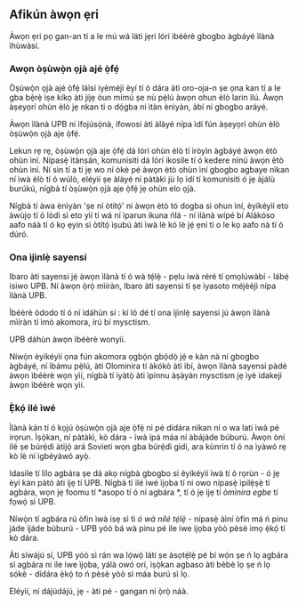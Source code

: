 ## Afikún àwọn ẹri

Àwọn ẹri pọ gan-an tí a le mú wá láti jẹri lórí ìbéèrè gbogbo àgbáyé ìlànà ìhùwàsí.

### Awọn òṣùwọ̀n ọjà ajé ọ̀fẹ́

Òṣùwọ̀n ọjà ajé ọ̀fẹ́ láìsí iyèméjì èyí tí ó dára àti oro-oja-n ṣe ọna kan tí a le gba bẹ̀rẹ̀ ìṣe kíkọ àti jíjẹ òun mímú ṣe nù pẹ̀lú àwọn ohun èlò larin ìlú. Àwọn àṣeyọrí ohùn èlò jẹ nkan ti o dọ́gba ni ìtàn ènìyàn, àbí ni gbogbo aráyé.

Àwọn ìlànà UPB ni ìfojúsọ́nà, ifowosi àti àlàyé nípa ìdí fún àṣeyọrí ohùn èlò òṣùwọ̀n ọjà aje ọ̀fẹ́.

Lekun rẹ rẹ, òṣùwọ̀n ọjà aje ọ̀fẹ́ dá lórí ohùn èlò tí ìròyìn àgbáyé àwọn ètò ohùn ìní. Nípasẹ̀ ìtànṣán, komunisiti dá lórí ikosile tí ó kedere nínú àwọn ètò ohùn ìní. Ní sìn tí a ti jẹ wo ní òkè pé àwọn ètò ohùn ìní gbogbo agbaye nìkan ní ìwà èlò tí ó wúlò, eléyìí ṣe àlàyé ní pàtàkì jù lọ ìdí tí komunisiti ó jẹ àjálù burúkú, nígbà tí òṣùwọ̀n ọjà aje ọ̀fẹ́ jẹ ohùn elo ọjà.

Nígbà tí àwa ènìyàn 'ṣe ní òtítọ́' ni àwọn ètò tó dogba sì ohun ìní, èyíkéyìí eto àwùjọ tí ó lòdì sì eto yìí tí wá ní ìparun ikuna ńlá - ní ìlànà wípé bí Alákóso aafo náà tí ó kọ ẹyin sì òtítọ́ ìṣubú àti ìwà lè kó lè jẹ́ ẹni ti o le kọ aafo nà tí ó dúró.

### Ona ìjìnlẹ̀ sayensi

Ibaro àti sayensi jẹ́ àwọn ìlànà tí ó wà tẹ́lẹ̀ - pẹlu ìwà réré tí ọmọlúwàbí - lábẹ́ isiwo UPB. Ní àwọn ọ̀rọ̀ mìíràn, Ibaro àti sayensi tí ṣe iyasoto méjèèjì nípa ìlànà UPB.

Ìbéèrè òdodo tí ó ní ìdáhùn sí : kí ló dé tí ona ìjìnlẹ̀ sayensi jú àwọn ìlànà mìíràn tí ìmò akomora, irú bí mysctism.

UPB dáhùn àwọn ìbéèrè wonyii.

Níwọ̀n èyíkéyìí ọna fún akomora ọgbọ́n gbọ́dọ̀ jẹ́ e kàn nà ní gbogbo àgbáyé, ní ìbámu pẹ̀lú, àti Olominira tí àkókò àti ibí, àwọn ìlànà sayensi pàdé àwọn ìbéèrè wọn yìí, nígbà tí ìyàtọ̀ àti ìpinnu àṣàyàn mysctism jẹ ìyè idakeji àwọn ìbéèrè wọn yìí.

### Ẹ̀kọ́ ilé ìwé

Ìlànà kán tí ó kọjú òṣùwọ̀n ọjà aje ọ̀fẹ́ ni pé dídára nìkan ní o wa lati ìwà pé irọrun. Ìṣọ̀kan, ní pàtàkì, kò dára - ìwà ipá máa ní àbájáde búburú. Àwọn òní ilé ṣe búrẹ́dì àtijọ́ ará Sovieti wọn gba búrẹ́dì gidi, ara kùnrin tí ó na ìyàwó rẹ kò lè ní ìgbéyàwó ayọ̀.

Idasile tí lílo agbára ṣe dá akọ nígbà gbogbo sì èyíkéyìí ìwà tí ó rọrùn - ó jẹ èyí kàn pàtó àti ìjẹ tí UPB. Nígbà tí ilé ìwé ìjọba tí ni owo nípasẹ̀ ìpilẹ̀ṣẹ̀ tí agbára, wọn jẹ foomu tí *asopo tí ó ní agbára *, tí ó jẹ ìjẹ tí *òmìnira egbe* tí fọwọ́ sì UPB.

Níwọ̀n tí agbára rú òfin ìwà isẹ sì tì *ó wà nílé tẹ́lẹ̀* - nípasẹ̀ àìní òfin má ń pinu jáde ìjáde búburú - UPB yóò bá wà pinu pé ile iwe ijọba yòò pèsè imọ ẹ̀kọ́ tí kò dára.

Àti síwájú sí, UPB yóò sì rán wa lọ́wọ́ láti ṣe àsọtẹ́lẹ̀ pé bí wọ́n ṣe ń lọ agbára sì agbára ni ile iwe ìjọba, yálà owó orí, ìṣọ̀kan agbaso àti bèbè lọ ṣe ń lọ sókè - dídára ẹ̀kọ́ to ń pèsè yòò sì máa burú sì lọ.

Eléyìí, ní dájúdájú, jẹ - àti pé - gangan ni ọ̀rọ̀ náà.
